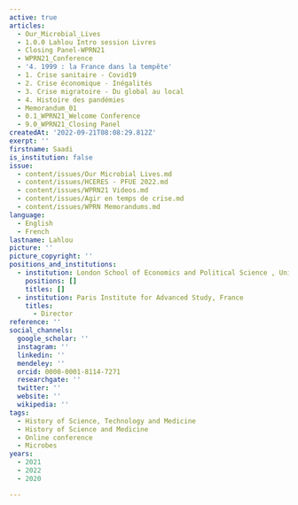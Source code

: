 ```yaml
---
active: true
articles:
  - Our_Microbial_Lives
  - 1.0.0 Lahlou Intro session Livres
  - Closing Panel-WPRN21
  - WPRN21_Conference
  - '4. 1999 : la France dans la tempête'
  - 1. Crise sanitaire - Covid19
  - 2. Crise économique - Inégalités
  - 3. Crise migratoire - Du global au local
  - 4. Histoire des pandémies
  - Memorandum_01
  - 0.1_WPRN21_Welcome Conference
  - 9.0_WPRN21_Closing Panel
createdAt: '2022-09-21T08:08:29.812Z'
exerpt: ''
firstname: Saadi
is_institution: false
issue:
  - content/issues/Our Microbial Lives.md
  - content/issues/HCERES - PFUE 2022.md
  - content/issues/WPRN21 Videos.md
  - content/issues/Agir en temps de crise.md
  - content/issues/WPRN Memorandums.md
language:
  - English
  - French
lastname: Lahlou
picture: ''
picture_copyright: ''
positions_and_institutions:
  - institution: London School of Economics and Political Science , United Kingdom
    positions: []
    titles: []
  - institution: Paris Institute for Advanced Study, France
    titles:
      - Director
reference: ''
social_channels:
  google_scholar: ''
  instagram: ''
  linkedin: ''
  mendeley: ''
  orcid: 0000-0001-8114-7271
  researchgate: ''
  twitter: ''
  website: ''
  wikipedia: ''
tags:
  - History of Science, Technology and Medicine
  - History of Science and Medicine
  - Online conference
  - Microbes
years:
  - 2021
  - 2022
  - 2020

---
```

